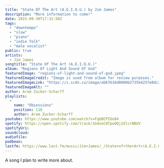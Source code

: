 ```yaml
---
title: "State Of The Art (A.E.I.O.U.) by Jim James"
description: "More information to come!"
date: 2015-09-30T17:31:50Z
tags:
  - "downtempo"
  - "slow"
  - "piano"
  - "indie folk"
  - "male vocalist"
public: true
artists:
  - Jim James
songtitle: "State Of The Art (A.E.I.O.U.)"
album: "Regions Of Light And Sound Of God"
featuredImage: "regions-of-light-and-sound-of-god.jpeg"
featuredImageCredit: "Image is used from album for review purposes."
featuredImageLink: "https://i.scdn.co/image/ab67616d0000b2735b425fe0dc28ac2110cc46f7"
featuredImageAlt: ""
author: Aram Zucker-Scharff
playlists:
  -
    name: "Obsessions"
    position: 118
    author: Aram Zucker-Scharff
youtube: https://www.youtube.com/watch?v=FqbBCPIUo84
spotify: https://open.spotify.com/track/1G4ooC8TpoOQj2dlcrNBUV
spotifyUri: 
soundcloud:
audiofile:
podbean:
lastfm: https://www.last.fm/music/Jim+James/_/State+of+the+Art+(A.E.I.O.U)
---
```


A song I plan to write more about.
		